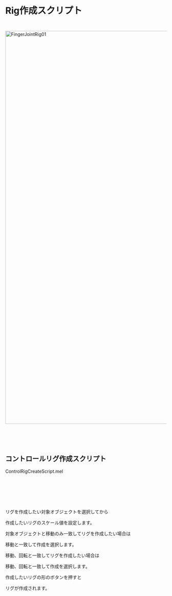 <h1><p><br>Rig作成スクリプト</p></h1></br>

<img width="1224" alt="FingerJointRig01" src="https://github.com/KWneko/RiggingAssist/assets/164093711/5159bc2d-a620-49f8-a862-b860796d3632">
<p><br>
  </p></br>
<h2>コントロールリグ作成スクリプト</h2>

ControlRigCreateScript.mel
<p><br></p></br>
<p><br>

リグを作成したい対象オブジェクトを選択してから

作成したいリグのスケール値を設定します。

対象オブジェクトと移動のみ一致してリグを作成したい場合は

移動と一致して作成を選択します。

移動、回転と一致してリグを作成したい場合は

移動、回転と一致して作成を選択します。

作成したいリグの形のボタンを押すと

リグが作成されます。




  </p></br>

<p><br>
  </p></br>
